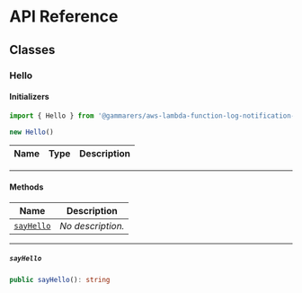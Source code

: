 # API Reference <a name="API Reference" id="api-reference"></a>



## Classes <a name="Classes" id="Classes"></a>

### Hello <a name="Hello" id="@gammarers/aws-lambda-function-log-notification-stack.Hello"></a>

#### Initializers <a name="Initializers" id="@gammarers/aws-lambda-function-log-notification-stack.Hello.Initializer"></a>

```typescript
import { Hello } from '@gammarers/aws-lambda-function-log-notification-stack'

new Hello()
```

| **Name** | **Type** | **Description** |
| --- | --- | --- |

---

#### Methods <a name="Methods" id="Methods"></a>

| **Name** | **Description** |
| --- | --- |
| <code><a href="#@gammarers/aws-lambda-function-log-notification-stack.Hello.sayHello">sayHello</a></code> | *No description.* |

---

##### `sayHello` <a name="sayHello" id="@gammarers/aws-lambda-function-log-notification-stack.Hello.sayHello"></a>

```typescript
public sayHello(): string
```






